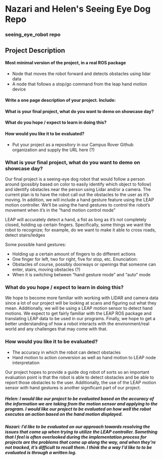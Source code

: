 # Nazari and Helen's Seeing Eye Dog Repo

### seeing_eye_robot repo

## Project Description
#### Most minimal version of the project, in a real ROS package
- Node that moves the robot forward and detects obstacles using lidar data
- A node that follows a stop/go command from the leap hand motion device

#### Write a one page description of your project. Include:
#### What is your final project, what do you want to demo on showcase day?
#### What do you hope / expect to learn in doing this?
#### How would you like it to be evaluated?
- Put your project as a repository in our Campus Rover Github organization and supply the URL here (?)

### What is your final project, what do you want to demo on showcase day?
Our final project is a seeing-eye dog robot that would follow a person around (possibly based on color to easily identify which object to follow) and identify obstacles near the person using Lidar and/or a camera. The current plan is to have the robot call out the obstacles to the user as it’s moving. In addition, we will include a hand gesture feature using the LEAP motion controller. We’ll be using the hand gestures to control the robot’s movement when it’s in the “hand motion control mode”

LEAP will accurately detect a hand, a fist as long as it’s not completely closed, holding up certain fingers. Specifically, some things we want the robot to recognize; for example, do we want to make it able to cross roads, detect stairs/ledges

Some possible hand gestures:
- Holding up a certain amount of fingers to do different actions
- One finger for left, two for right, five for stop, etc.
Enunciation:
- Obstacles of course, possibly doorways or openings that someone can enter, stairs, moving obstacles (?)
- When it is switching between “hand gesture mode” and “auto” mode


### What do you hope / expect to learn in doing this?

We hope to become more familiar with working with LIDAR and camera data since a lot of our project will be looking at scans and figuring out what they mean. Additionally, we will be using a LEAP motion sensor to detect hand motions. We expect to get fairly familiar with the LEAP ROS package and translating LEAP data to be used in our programs. Finally, we hope to get a better understanding of how a robot interacts with the environment/real world and any challenges that may come with that. 


### How would you like it to be evaluated?
-  The accuracy in which the robot can detect obstacles
- Hand motion to action conversion as well as hand motion to LEAP node interpretation

Our project hopes to provide a guide dog robot of sorts so an important evaluation point is that the robot is able to detect obstacles and be able to report those obstacles to the user. Additionally, the use of the LEAP motion sensor with hand gestures is another significant part of our project. 

##### Helen: I would like our project to be evaluated based on the accuracy of the information we are taking from the motion sensor and applying to the program. I would like our project to be evaluated on how well the robot executes an action based on the hand motion displayed. 

##### Nazari: I’d like to be evaluated on our approach towards resolving the issues that come up when trying to utilize the LEAP controller. Something that I feel is often overlooked during the implementation process for projects are the problems that come up along the way, and when they’re not tracked, it’s difficult to recall them. I think the a way I'd like to to be evaluated is through a written log.
